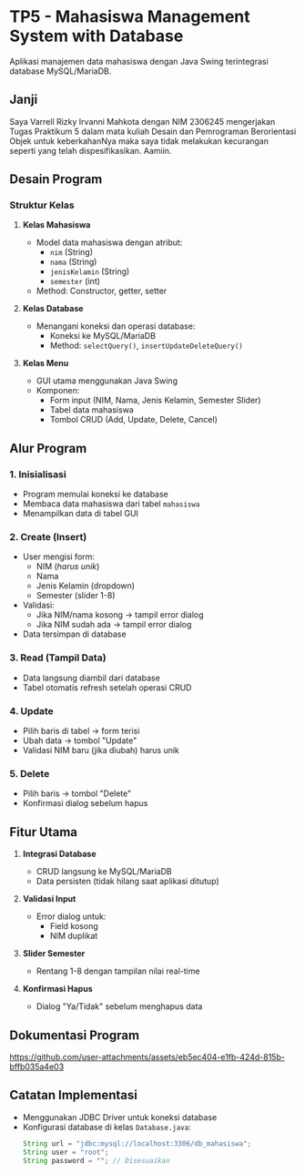 # TP5 - Mahasiswa Management System with Database

Aplikasi manajemen data mahasiswa dengan Java Swing terintegrasi database MySQL/MariaDB.

## Janji  
Saya Varrell Rizky Irvanni Mahkota dengan NIM 2306245 mengerjakan Tugas Praktikum 5 dalam mata kuliah Desain dan Pemrograman Berorientasi Objek untuk keberkahanNya maka saya tidak melakukan kecurangan seperti yang telah dispesifikasikan. Aamiin.

## Desain Program

### Struktur Kelas
1. **Kelas Mahasiswa**  
   - Model data mahasiswa dengan atribut:
     - `nim` (String)
     - `nama` (String)
     - `jenisKelamin` (String)
     - `semester` (int)
   - Method: Constructor, getter, setter

2. **Kelas Database**  
   - Menangani koneksi dan operasi database:
     - Koneksi ke MySQL/MariaDB
     - Method: `selectQuery()`, `insertUpdateDeleteQuery()`

3. **Kelas Menu**  
   - GUI utama menggunakan Java Swing
   - Komponen:
     - Form input (NIM, Nama, Jenis Kelamin, Semester Slider)
     - Tabel data mahasiswa
     - Tombol CRUD (Add, Update, Delete, Cancel)


## Alur Program

### 1. Inisialisasi
- Program memulai koneksi ke database
- Membaca data mahasiswa dari tabel `mahasiswa`
- Menampilkan data di tabel GUI

### 2. Create (Insert)
- User mengisi form:
  - NIM (*harus unik*)
  - Nama
  - Jenis Kelamin (dropdown)
  - Semester (slider 1-8)
- Validasi:
  - Jika NIM/nama kosong → tampil error dialog
  - Jika NIM sudah ada → tampil error dialog
- Data tersimpan di database

### 3. Read (Tampil Data)
- Data langsung diambil dari database
- Tabel otomatis refresh setelah operasi CRUD

### 4. Update
- Pilih baris di tabel → form terisi
- Ubah data → tombol "Update"
- Validasi NIM baru (jika diubah) harus unik

### 5. Delete
- Pilih baris → tombol "Delete"
- Konfirmasi dialog sebelum hapus

## Fitur Utama
1. **Integrasi Database**  
   - CRUD langsung ke MySQL/MariaDB
   - Data persisten (tidak hilang saat aplikasi ditutup)

2. **Validasi Input**  
   - Error dialog untuk:
     - Field kosong
     - NIM duplikat

3. **Slider Semester**  
   - Rentang 1-8 dengan tampilan nilai real-time

4. **Konfirmasi Hapus**  
   - Dialog "Ya/Tidak" sebelum menghapus data

## Dokumentasi Program
https://github.com/user-attachments/assets/eb5ec404-e1fb-424d-815b-bffb035a4e03


## Catatan Implementasi
- Menggunakan JDBC Driver untuk koneksi database
- Konfigurasi database di kelas `Database.java`:
  ```java
  String url = "jdbc:mysql://localhost:3306/db_mahasiswa";
  String user = "root";
  String password = ""; // Disesuaikan
  ```
